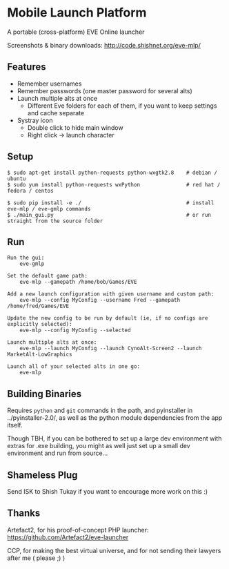 Mobile Launch Platform
======================

A portable (cross-platform) EVE Online launcher

Screenshots & binary downloads: http://code.shishnet.org/eve-mlp/

Features
--------
- Remember usernames
- Remember passwords (one master password for several alts)
- Launch multiple alts at once
  - Different Eve folders for each of them, if you want to keep settings and cache separate
- Systray icon
  - Double click to hide main window
  - Right click -> launch character

Setup
-----
```
$ sudo apt-get install python-requests python-wxgtk2.8    # debian / ubuntu
$ sudo yum install python-requests wxPython               # red hat / fedora / centos

$ sudo pip install -e ./                                  # install eve-mlp / eve-gmlp commands
$ ./main_gui.py                                           # or run straight from the source folder
```

Run
---
```
Run the gui:
    eve-gmlp
    
Set the default game path:
    eve-mlp --gamepath /home/bob/Games/EVE

Add a new launch configuration with given username and custom path:
    eve-mlp --config MyConfig --username Fred --gamepath /home/fred/Games/EVE

Update the new config to be run by default (ie, if no configs are explicitly selected):
    eve-mlp --config MyConfig --selected

Launch multiple alts at once:
    eve-mlp --launch MyConfig --launch CynoAlt-Screen2 --launch MarketAlt-LowGraphics

Launch all of your selected alts in one go:
    eve-mlp
```

Building Binaries
-----------------
Requires `python` and `git` commands in the path, and pyinstaller in ../pyinstaller-2.0/,
as well as the python module dependencies from the app itself.

Though TBH, if you can be bothered to set up a large dev environment with extras for .exe
building, you might as well just set up a small dev environment and run from source...

Shameless Plug
--------------
Send ISK to Shish Tukay if you want to encourage more work on this :)

Thanks
------
Artefact2, for his proof-of-concept PHP launcher: https://github.com/Artefact2/eve-launcher

CCP, for making the best virtual universe, and for not sending their lawyers after me ( please ;) )
